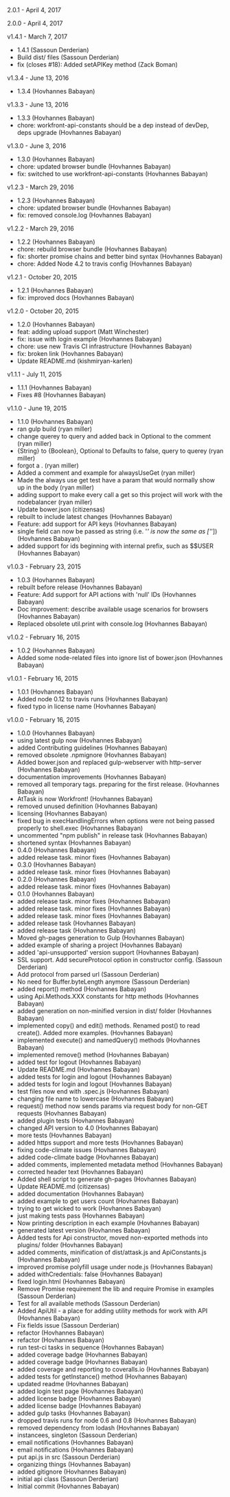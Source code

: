 2.0.1 - April 4, 2017



2.0.0 - April 4, 2017



v1.4.1 - March 7, 2017

* 1.4.1 (Sassoun Derderian)
* Build dist/ files (Sassoun Derderian)
* fix (closes #18): Added setAPIKey method (Zack Boman)

v1.3.4 - June 13, 2016

* 1.3.4 (Hovhannes Babayan)

v1.3.3 - June 13, 2016

* 1.3.3 (Hovhannes Babayan)
* chore: workfront-api-constants should be a dep instead of devDep, deps upgrade (Hovhannes Babayan)

v1.3.0 - June 3, 2016

* 1.3.0 (Hovhannes Babayan)
* chore: updated browser bundle (Hovhannes Babayan)
* fix: switched to use workfront-api-constants (Hovhannes Babayan)

v1.2.3 - March 29, 2016

* 1.2.3 (Hovhannes Babayan)
* chore: updated browser bundle (Hovhannes Babayan)
* fix: removed console.log (Hovhannes Babayan)

v1.2.2 - March 29, 2016

* 1.2.2 (Hovhannes Babayan)
* chore: rebuild browser bundle (Hovhannes Babayan)
* fix: shorter promise chains and better bind syntax (Hovhannes Babayan)
* chore: Added Node 4.2 to travis config (Hovhannes Babayan)

v1.2.1 - October 20, 2015

* 1.2.1 (Hovhannes Babayan)
* fix: improved docs (Hovhannes Babayan)

v1.2.0 - October 20, 2015

* 1.2.0 (Hovhannes Babayan)
* feat: adding upload support (Matt Winchester)
* fix: issue with login example (Hovhannes Babayan)
* chore: use new Travis CI infrastructure (Hovhannes Babayan)
* fix: broken link (Hovhannes Babayan)
* Update README.md (kishmiryan-karlen)

v1.1.1 - July 11, 2015

* 1.1.1 (Hovhannes Babayan)
* Fixes #8 (Hovhannes Babayan)

v1.1.0 - June 19, 2015

* 1.1.0 (Hovhannes Babayan)
* ran gulp build (ryan miller)
* change querey to query and added back in Optional to the comment (ryan miller)
* {String} to {Boolean}, Optional to Defaults to false, query to querey (ryan miller)
* forgot a . (ryan miller)
* Added a comment and example for alwaysUseGet (ryan miller)
* Made the always use get test have a param that would normally show up in the body (ryan miller)
* adding support to make every call a get so this project will work with the nodebalancer (ryan miller)
* Update bower.json (citizensas)
* rebuilt to include latest changes (Hovhannes Babayan)
* Feature: add support for API keys (Hovhannes Babayan)
* single field can now be passed as string (i.e. '*' is now the same as ['*']) (Hovhannes Babayan)
* added support for ids beginning with internal prefix, such as $$USER (Hovhannes Babayan)

v1.0.3 - February 23, 2015

* 1.0.3 (Hovhannes Babayan)
* rebuilt before release (Hovhannes Babayan)
* Feature: Add support for API actions with 'null' IDs (Hovhannes Babayan)
* Doc improvement: describe available usage scenarios for browsers (Hovhannes Babayan)
* Replaced obsolete util.print with console.log (Hovhannes Babayan)

v1.0.2 - February 16, 2015

* 1.0.2 (Hovhannes Babayan)
* Added some node-related files into ignore list of bower.json (Hovhannes Babayan)

v1.0.1 - February 16, 2015

* 1.0.1 (Hovhannes Babayan)
* Added node 0.12 to travis runs (Hovhannes Babayan)
* fixed typo in license name (Hovhannes Babayan)

v1.0.0 - February 16, 2015

* 1.0.0 (Hovhannes Babayan)
* using latest gulp now (Hovhannes Babayan)
* added Contributing guidelines (Hovhannes Babayan)
* removed obsolete .npmignore (Hovhannes Babayan)
* Added bower.json and replaced gulp-webserver with http-server (Hovhannes Babayan)
* documentation improvements (Hovhannes Babayan)
* removed all temporary tags. preparing for the first release. (Hovhannes Babayan)
* AtTask is now Workfront! (Hovhannes Babayan)
* removed unused definition (Hovhannes Babayan)
* licensing (Hovhannes Babayan)
* fixed bug in execHandlingErrors when options were not being passed properly to shell.exec (Hovhannes Babayan)
* uncommented "npm publish" in release task (Hovhannes Babayan)
* shortened syntax (Hovhannes Babayan)
* 0.4.0 (Hovhannes Babayan)
* added release task. minor fixes (Hovhannes Babayan)
* 0.3.0 (Hovhannes Babayan)
* added release task. minor fixes (Hovhannes Babayan)
* 0.2.0 (Hovhannes Babayan)
* added release task. minor fixes (Hovhannes Babayan)
* 0.1.0 (Hovhannes Babayan)
* added release task. minor fixes (Hovhannes Babayan)
* added release task. minor fixes (Hovhannes Babayan)
* added release task. minor fixes (Hovhannes Babayan)
* added release task (Hovhannes Babayan)
* added release task (Hovhannes Babayan)
* Moved gh-pages generation to Gulp (Hovhannes Babayan)
* added example of sharing a project (Hovhannes Babayan)
* added 'api-unsupported' version support (Hovhannes Babayan)
* SSL support. Add secureProtocol option in constructor config. (Sassoun Derderian)
* Add protocol from parsed url (Sassoun Derderian)
* No need for Buffer.byteLength anymore (Sassoun Derderian)
* added report() method (Hovhannes Babayan)
* using Api.Methods.XXX constants for http methods (Hovhannes Babayan)
* added generation on non-minified version in dist/ folder (Hovhannes Babayan)
* implemented copy() and edit() methods. Renamed post() to read create(). Added more examples. (Hovhannes Babayan)
* implemented execute() and namedQuery() methods (Hovhannes Babayan)
* implemented remove() method (Hovhannes Babayan)
* added test for logout (Hovhannes Babayan)
* Update README.md (Hovhannes Babayan)
* added tests for login and logout (Hovhannes Babayan)
* added tests for login and logout (Hovhannes Babayan)
* test files now end with .spec.js (Hovhannes Babayan)
* changing file name to lowercase (Hovhannes Babayan)
* request() method now sends params via request body for non-GET requests (Hovhannes Babayan)
* added plugin tests (Hovhannes Babayan)
* changed API version to 4.0 (Hovhannes Babayan)
* more tests (Hovhannes Babayan)
* added https support and more tests (Hovhannes Babayan)
* fixing code-climate issues (Hovhannes Babayan)
* added code-climate badge (Hovhannes Babayan)
* added comments, implemented metadata method (Hovhannes Babayan)
* corrected header text (Hovhannes Babayan)
* Added shell script to generate gh-pages (Hovhannes Babayan)
* Update README.md (citizensas)
* added documentation (Hovhannes Babayan)
* added example to get users count (Hovhannes Babayan)
* trying to get wicked to work (Hovhannes Babayan)
* just making tests pass (Hovhannes Babayan)
* Now printing description in each example (Hovhannes Babayan)
* generated latest version (Hovhannes Babayan)
* Added tests for Api constructor, moved non-exported methods into plugins/ folder (Hovhannes Babayan)
* added comments, minification of dist/attask.js and ApiConstants.js (Hovhannes Babayan)
* improved promise polyfill usage under node.js (Hovhannes Babayan)
* added withCredentials: false (Hovhannes Babayan)
* fixed login.html (Hovhannes Babayan)
* Remove Promise requirement the lib and require Promise in examples (Sassoun Derderian)
* Test for all available methods (Sassoun Derderian)
* Added ApiUtil - a place for adding utility methods for work with API (Hovhannes Babayan)
* Fix fields issue (Sassoun Derderian)
* refactor (Hovhannes Babayan)
* refactor (Hovhannes Babayan)
* run test-ci tasks in sequence (Hovhannes Babayan)
* added coverage badge (Hovhannes Babayan)
* added coverage badge (Hovhannes Babayan)
* added coverage and reporting to coveralls.io (Hovhannes Babayan)
* added tests for getInstance() method (Hovhannes Babayan)
* updated readme (Hovhannes Babayan)
* added login test page (Hovhannes Babayan)
* added license badge (Hovhannes Babayan)
* added license badge (Hovhannes Babayan)
* added gulp tasks (Hovhannes Babayan)
* dropped travis runs for node 0.6 and 0.8 (Hovhannes Babayan)
* removed dependency from lodash (Hovhannes Babayan)
* instancees, singleton (Sassoun Derderian)
* email notifications (Hovhannes Babayan)
* email notifications (Hovhannes Babayan)
* put api.js in src (Sassoun Derderian)
* organizing things (Hovhannes Babayan)
* added gitignore (Hovhannes Babayan)
* initial api class (Sassoun Derderian)
* Initial commit (Hovhannes Babayan)

